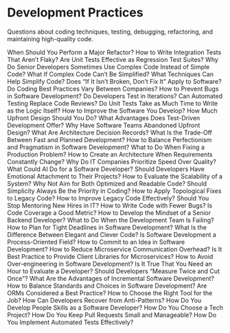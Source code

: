 # Development Practices

Questions about coding techniques, testing, debugging, refactoring, and maintaining high-quality code.

When Should You Perform a Major Refactor?
How to Write Integration Tests That Aren’t Flaky?
Are Unit Tests Effective as Regression Test Suites?
Why Do Senior Developers Sometimes Use Complex Code Instead of Simple Code?
What If Complex Code Can’t Be Simplified?
What Techniques Can Help Simplify Code?
Does “If It Isn’t Broken, Don’t Fix It” Apply to Software?
Do Coding Best Practices Vary Between Companies?
How to Prevent Bugs in Software Development?
Do Developers Test in Iterations?
Can Automated Testing Replace Code Reviews?
Do Unit Tests Take as Much Time to Write as the Logic Itself?
How to Improve the Software You Develop?
How Much Upfront Design Should You Do?
What Advantages Does Test-Driven Development Offer?
Why Have Software Teams Abandoned Upfront Design?
What Are Architecture Decision Records?
What Is the Trade-Off Between Fast and Planned Development?
How to Balance Perfectionism and Pragmatism in Software Development?
What to Do When Fixing a Production Problem?
How to Create an Architecture When Requirements Constantly Change?
Why Do IT Companies Prioritize Speed Over Quality?
What Could AI Do for a Software Developer?
Should Developers Have Emotional Attachment to Their Projects?
How to Evaluate the Scalability of a System?
Why Not Aim for Both Optimized and Readable Code?
Should Simplicity Always Be the Priority in Coding?
How to Apply Topological Fixes to Legacy Code?
How to Improve Legacy Code Effectively?
Should You Stop Mentoring New Hires in IT?
How to Write Code with Fewer Bugs?
Is Code Coverage a Good Metric?
How to Develop the Mindset of a Senior Backend Developer?
What to Do When the Development Team Is Failing?
How to Plan for Tight Deadlines in Software Development?
What Is the Difference Between Elegant and Clever Code?
Is Software Development a Process-Oriented Field?
How to Commit to an Idea in Software Development?
How to Reduce Microservice Communication Overhead?
Is It Best Practice to Provide Client Libraries for Microservices?
How to Avoid Over-engineering in Software Development?
Is It True That You Need an Hour to Evaluate a Developer?
Should Developers “Measure Twice and Cut Once”?
What Are the Advantages of Incremental Software Development?
How to Balance Standards and Choices in Software Development?
Are ORMs Considered a Best Practice?
How to Choose the Right Tool for the Job?
How Can Developers Recover from Anti-Patterns?
How Do You Develop People Skills as a Software Developer?
How Do You Choose a Tech Project?
How Do You Keep Pull Requests Small and Manageable?
How Do You Implement Automated Tests Effectively?

